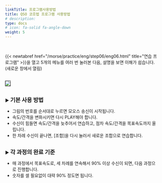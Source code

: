 ```yaml
---
linkTitle: 프로그램사용방법
title: QSO 코흐법 프로그램 사용방법
# description: 
type: docs
# icon: fa-solid fa-angle-down
weight: 5
---
```



<br>

{{< newtabref href="/morse/practice/eng/step06/eng06.html" title="연습 프로그램" >}}을 열고 5개의 메뉴를 여러 번 눌러본 다음, 설명을 보면 이해가 쉽습니다. (새로운 창에서 열림)
<br><br>


<img src="/morse/img/menu_1.png" border="1" >
<br><br>

▶ <b><span style="font-size:130%">기본 사용 방법</span></b>

- 그림의 번호를 순서대로 누르면 모오스 송신이 시작됩니다.
- 속도/간격을 변화시키면 다시 PLAY해야 합니다.
- 수신이 힘들면 속도/간격을 늦추어서 연습하고, 점차 속도/간격을 목표속도까지 올립니다.
- 한 차례 수신이 끝나면, [조합]을 다시 눌러서 새로운 조합으로 연습합니다.
<br><br>

▶ <b><span style="font-size:130%">각 과정의 완료 기준</span></b>

- 매 과정에서 목표속도로, 세 차례를 연속해서 90% 이상 수신이 되면, 다음 과정으로 진행합니다.
- 숫자를 셀 필요없이 대략 90% 정도면 됩니다.
<br><br>
